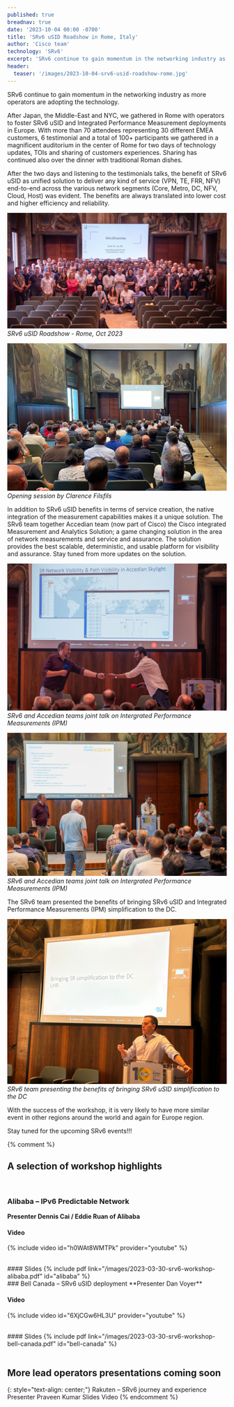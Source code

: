 ```yaml
---
published: true
breadnav: true
date: '2023-10-04 00:00 -0700'
title: 'SRv6 uSID Roadshow in Rome, Italy'
author: 'Cisco team'
technology: 'SRv6'
excerpt: 'SRv6 continue to gain momentum in the networking industry as more operators are adopting the technology. After Japan, the Middle-East and NYC, we gathered in Rome with operators to foster SRv6 uSID and Integrated Performance Measurement deployments in Europe. With more than 70 attendees representing 30 different EMEA customers, 6 testimonial and a total of 100+ participants we gathered in a magnificent auditorium in the center of Rome for two days of technology updates, TOIs and sharing of customers experiences. After the two days and listening to the testimonials talks, the benefit of SRv6 uSID as unified solution to deliver any kind of service end-to-end across the various network segments was evident. The benefits are always translated into lower cost and higher efficiency and reliability.'
header:
  teaser: '/images/2023-10-04-srv6-usid-roadshow-rome.jpg'
---
```

SRv6 continue to gain momentum in the networking industry as more operators are adopting the technology. 

After Japan, the Middle-East and NYC, we gathered in Rome with operators to foster SRv6 uSID and Integrated Performance Measurement deployments in Europe.
With more than 70 attendees representing 30 different EMEA customers, 6 testimonial and a total of 100+ participants we gathered in a magnificent auditorium in the center of Rome for two days of technology updates, TOIs and sharing of customers experiences. Sharing has continued also over the dinner with traditional Roman dishes.

After the two days and listening to the testimonials talks, the benefit of SRv6 uSID as unified solution to deliver any kind of service (VPN, TE, FRR, NFV) end-to-end across the various network segments (Core, Metro, DC, NFV, Cloud, Host) was evident. The benefits are always translated into lower cost and higher efficiency and reliability. 

![](/images/2023-10-04-srv6-usid-roadshow-rome.jpg#center)
*SRv6 uSID Roadshow - Rome, Oct 2023*
 
![](/images/2023-10-04-clarence-filsfils-srv6-roadshow-opening.jpeg)
*Opening session by Clarence Filsfils*

In addition to SRv6 uSID benefits in terms of service creation, the native integration of the measurement capabilities makes it a unique solution. The SRv6 team together Accedian team (now part of Cisco) the Cisco integrated Measurement and Analytics Solution; a game changing solution in the area of network measurements and service and assurance. The solution provides the best scalable, deterministic, and usable platform for visibility and assurance. Stay tuned from more updates on the solution. 

![](/images/2023-10-04-srv6-team-and-accedian-joint-talk-srv6-usid-roadshow-rome_1.jpg)
*SRv6 and Accedian teams joint talk on Intergrated Performance Measurements (IPM)*

![](/images/2023-10-04-srv6-team-and-accedian-joint-talk-srv6-usid-roadshow-rome_2.jpg)
*SRv6 and Accedian teams joint talk on Intergrated Performance Measurements (IPM)*

The SRv6 team presented the benefits of bringing SRv6 uSID and Integrated Performance Measurements (IPM) simplification to the DC. 

![](/images/2023-10-04-pablo-camarillo-srv6-dc-rome.jpeg)
*SRv6 team presenting the benefits of bringing SRv6 uSID simplification to the DC* 

With the success of the workshop, it is very likely to have more similar event in other regions around the world and again for Europe region. 

Stay tuned for the upcoming SRv6 events!!! 

{% comment %}
## A selection of workshop highlights
<br/>

### Alibaba – IPv6 Predictable Network
**Presenter Dennis Cai / Eddie Ruan of Alibaba**

#### Video
{% include video id="h0WAt8WMTPk" provider="youtube" %}

<br/>
#### Slides
{% include pdf link="/images/2023-03-30-srv6-workshop-alibaba.pdf" id="alibaba" %}

<br/>
### Bell Canada – SRv6 uSID deployment
**Presenter Dan Voyer**

#### Video
{% include video id="6XjCGw6HL3U" provider="youtube" %}

<br/>
#### Slides
{% include pdf link="/images/2023-03-30-srv6-workshop-bell-canada.pdf" id="bell-canada" %}

<br/>
<br/>

## More lead operators presentations coming soon
{: style="text-align: center;"}
Rakuten – SRv6 journey and experience
Presenter Praveen Kumar
Slides
Video
{% endcomment %}

